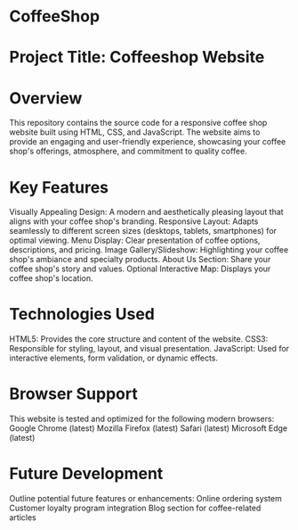 # CoffeeShop

# Project Title: Coffeeshop Website

# Overview
This repository contains the source code for a responsive coffee shop website built using HTML, CSS, and JavaScript.
The website aims to provide an engaging and user-friendly experience, showcasing your coffee shop's offerings, atmosphere, and commitment to quality coffee.

# Key Features

Visually Appealing Design: A modern and aesthetically pleasing layout that aligns with your coffee shop's branding.
Responsive Layout: Adapts seamlessly to different screen sizes (desktops, tablets, smartphones) for optimal viewing.
Menu Display: Clear presentation of coffee options, descriptions, and pricing.
Image Gallery/Slideshow: Highlighting your coffee shop's ambiance and specialty products.
About Us Section: Share your coffee shop's story and values.
Optional Interactive Map: Displays your coffee shop's location.

# Technologies Used
HTML5: Provides the core structure and content of the website.
CSS3: Responsible for styling, layout, and visual presentation.
JavaScript: Used for interactive elements, form validation, or dynamic effects.

# Browser Support
This website is tested and optimized for the following modern browsers:
Google Chrome (latest)
Mozilla Firefox (latest)
Safari (latest)
Microsoft Edge (latest)

# Future Development

Outline potential future features or enhancements:
Online ordering system
Customer loyalty program integration
Blog section for coffee-related articles
